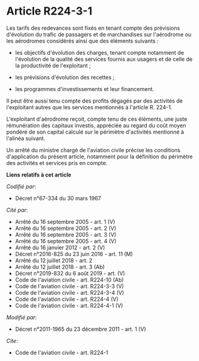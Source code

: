 # Article R224-3-1

Les tarifs des redevances sont fixés en tenant compte des prévisions d'évolution du trafic de passagers et de marchandises
sur l'aérodrome ou les aérodromes considérés ainsi que des éléments suivants :

- les objectifs d'évolution des charges, tenant compte notamment de l'évolution de la qualité des services fournis aux
usagers et de celle de la productivité de l'exploitant ;

- les prévisions d'évolution des recettes ;

- les programmes d'investissements et leur financement. 

Il peut être aussi tenu compte des profits dégagés par des activités de l'exploitant autres que les services mentionnés à
l'article R. 224-1. 

L'exploitant d'aérodrome reçoit, compte tenu de ces éléments, une juste rémunération des capitaux investis, appréciée au
regard du coût moyen pondéré de son capital calculé sur le périmètre d'activités mentionné à l'alinéa suivant. 

Un arrêté             du ministre chargé de l'aviation civile  précise les conditions d'application du présent article,
notamment pour la définition du périmètre des activités et services pris en compte.

**Liens relatifs à cet article**

_Codifié par_:

  - Décret n°67-334 du 30 mars 1967

_Cité par_:

  - Arrêté du 16 septembre 2005 - art. 1 (V)
  - Arrêté du 16 septembre 2005 - art. 2 (V)
  - Arrêté du 16 septembre 2005 - art. 3 (V)
  - Arrêté du 16 septembre 2005 - art. 4 (V)
  - Arrêté du 16 janvier 2012 - art. 2 (V)
  - Décret n°2016-825 du 23 juin 2016 - art. 11 (M)
  - Arrêté du 12 juillet 2018 - art. 2
  - Arrêté du 12 juillet 2018 - art. 3 (Ab)
  - Décret n°2019-832 du 6 août 2019 - art. (V)
  - Code de l'aviation civile - art. R224-10 (Ab)
  - Code de l'aviation civile - art. R224-3-3 (V)
  - Code de l'aviation civile - art. R224-3-4 (V)
  - Code de l'aviation civile - art. R224-4 (V)
  - Code de l'aviation civile - art. R224-4-1 (V)

_Modifié par_:

  - Décret n°2011-1965 du 23 décembre 2011 - art. 1 (V)

_Cite_:

  - Code de l'aviation civile - art. R224-1
